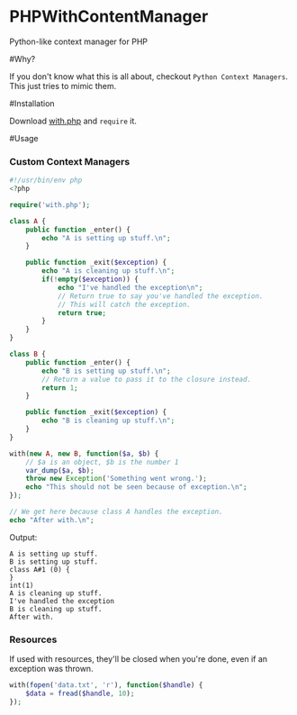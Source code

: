 PHPWithContentManager
=====================

Python-like context manager for PHP



#Why?

If you don't know what this is all about, checkout `Python Context Managers`. This just tries to mimic them.



#Installation

Download [with.php](https://raw.github.com/farzher/PHPWithContentManager/master/with.php) and `require` it.



#Usage

### Custom Context Managers

```php
#!/usr/bin/env php
<?php

require('with.php');

class A {
	public function _enter() {
		echo "A is setting up stuff.\n";
	}

	public function _exit($exception) {
		echo "A is cleaning up stuff.\n";
		if(!empty($exception)) {
			echo "I've handled the exception\n";
			// Return true to say you've handled the exception.
			// This will catch the exception.
			return true;
		}
	}
}

class B {
	public function _enter() {
		echo "B is setting up stuff.\n";
		// Return a value to pass it to the closure instead.
		return 1;
	}

	public function _exit($exception) {
		echo "B is cleaning up stuff.\n";
	}
}

with(new A, new B, function($a, $b) {
	// $a is an object, $b is the number 1
	var_dump($a, $b);
	throw new Exception('Something went wrong.');
	echo "This should not be seen because of exception.\n";
});

// We get here because class A handles the exception.
echo "After with.\n";
```

Output:

	A is setting up stuff.
	B is setting up stuff.
	class A#1 (0) {
	}
	int(1)
	A is cleaning up stuff.
	I've handled the exception
	B is cleaning up stuff.
	After with.



### Resources

If used with resources, they'll be closed when you're done, even if an exception was thrown.

```php
with(fopen('data.txt', 'r'), function($handle) {
	$data = fread($handle, 10);
});
```